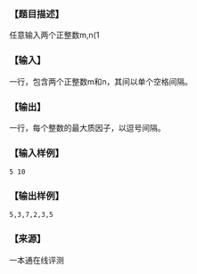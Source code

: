 ### 【题目描述】

任意输入两个正整数m,n(1

### 【输入】

一行，包含两个正整数m和n，其间以单个空格间隔。

### 【输出】

一行，每个整数的最大质因子，以逗号间隔。

### 【输入样例】

```
5 10
```

### 【输出样例】

```
5,3,7,2,3,5
```


 ### 【来源】

 一本通在线评测 